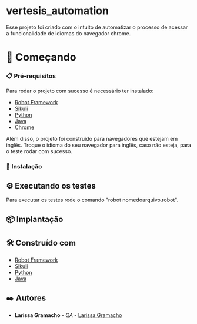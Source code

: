 # vertesis_automation

Esse projeto foi criado com o intuito de automatizar o processo de acessar a funcionalidade de idiomas do navegador chrome.

# 🚀 Começando

### 📋 Pré-requisitos

Para rodar o projeto com sucesso é necessário ter instalado: 

* [Robot Framework](https://robotframework.org/) 
* [Sikuli](http://sikulix.com/) 
* [Python](https://www.python.org/) 
* [Java](https://www.oracle.com/java/technologies/downloads/) 
* [Chrome](https://www.google.pt/intl/pt-PT/chrome/?brand=FKPE&gclid=Cj0KCQjwk96lBhDHARIsAEKO4xZL-Es1KmoysYeont3NWAq9nu-l02N3CWExTlyoP3MM8NJi4rVe-NUaAlVCEALw_wcB&gclsrc=aw.ds/) 

Além disso, o projeto foi construído para navegadores que estejam em inglês. Troque o idioma do seu navegador para inglês, caso não esteja, para o teste rodar com sucesso. 

### 🔧 Instalação

## ⚙️ Executando os testes

Para executar os testes rode o comando "robot nomedoarquivo.robot". 

## 📦 Implantação

## 🛠️ Construído com

* [Robot Framework](https://robotframework.org/) 
* [Sikuli](http://sikulix.com/) 
* [Python](https://www.python.org/) 
* [Java](https://www.oracle.com/java/technologies/downloads/) 

## ✒️ Autores

* **Larissa Gramacho** - *QA* - [Larissa Gramacho](https://github.com/gramacholarissa)


